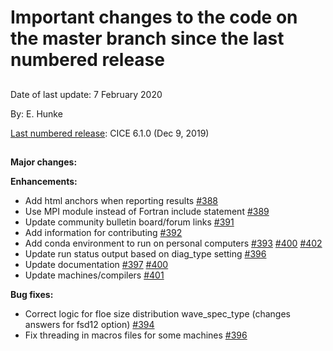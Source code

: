 # Important changes to the code on the master branch since the last numbered release
 
## 

Date of last update:  7 February 2020

By:  E. Hunke

[Last numbered release](https://github.com/CICE-Consortium/CICE/releases): CICE 6.1.0 (Dec 9, 2019)

## 

**Major changes:**


**Enhancements:**
* Add html anchors when reporting results [#388](https://github.com/CICE-Consortium/CICE/pull/388)
* Use MPI module instead of Fortran include statement [#389](https://github.com/CICE-Consortium/CICE/pull/389)
* Update community bulletin board/forum links [#391](https://github.com/CICE-Consortium/CICE/pull/391)
* Add information for contributing [#392](https://github.com/CICE-Consortium/CICE/pull/392)
* Add conda environment to run on personal computers [#393](https://github.com/CICE-Consortium/CICE/pull/393) [#400](https://github.com/CICE-Consortium/CICE/pull/400) [#402](https://github.com/CICE-Consortium/CICE/pull/402)
* Update run status output based on diag_type setting [#396](https://github.com/CICE-Consortium/CICE/pull/396)
* Update documentation [#397](https://github.com/CICE-Consortium/CICE/pull/397) [#400](https://github.com/CICE-Consortium/CICE/pull/400)
* Update machines/compilers [#401](https://github.com/CICE-Consortium/CICE/pull/401)

**Bug fixes:**
* Correct logic for floe size distribution wave_spec_type (changes answers for fsd12 option) [#394](https://github.com/CICE-Consortium/CICE/pull/394)
* Fix threading in macros files for some machines [#396](https://github.com/CICE-Consortium/CICE/pull/396)
